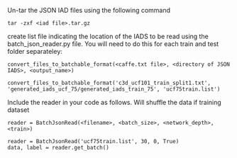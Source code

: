 Un-tar the JSON IAD files using the following command

	tar -zxf <iad file>.tar.gz

create list file indicating the location of the IADS to be read using the batch_json_reader.py file. You will need to do this for each train and test folder separateley:

	convert_files_to_batchable_format(<caffe.txt file>, <directory of JSON IADS>, <output_name>)

	convert_files_to_batchable_format('c3d_ucf101_train_split1.txt', 'generated_iads_ucf_75/generated_iads_train_75', 'ucf75train.list')

Include the reader in your code as follows. Will shuffle the data if training dataset

	reader = BatchJsonRead(<filename>, <batch_size>, <network_depth>, <train>)

	reader = BatchJsonRead('ucf75train.list', 30, 0, True)
	data, label = reader.get_batch()
